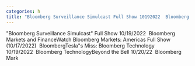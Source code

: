 ```yaml
---
categories: h
title: "Bloomberg Surveillance Simulcast Full Show 10192022  Bloomberg Markets and Finance"
---
```

"Bloomberg Surveillance Simulcast" Full Show 10/19/2022&nbsp;&nbsp;Bloomberg Markets and FinanceWatch Bloomberg Markets: Americas Full Show (10/17/2022)&nbsp;&nbsp;BloombergTesla"s Miss: Bloomberg Technology 10/19/2022&nbsp;&nbsp;Bloomberg TechnologyBeyond the Bell 10/20/22&nbsp;&nbsp;Bloomberg Mark